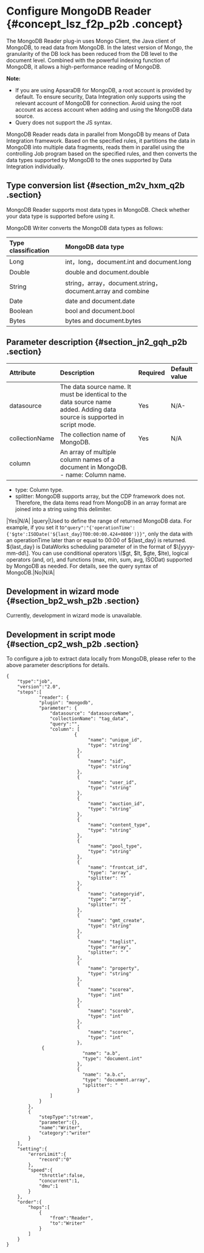 # Configure MongoDB Reader {#concept_lsz_f2p_p2b .concept}

The MongoDB Reader plug-in uses Mongo Client, the Java client of MongoDB, to read data from MongoDB. In the latest version of Mongo, the granularity of the DB lock has been reduced from the DB level to the document level. Combined with the powerful indexing function of MongoDB, it allows a high-performance reading of MongoDB.

**Note:** 

-   If you are using ApsaraDB for MongoDB, a root account is provided by default. To ensure security, Data Integration only supports using the relevant account of MongoDB for connection. Avoid using the root account as access account when adding and using the MongoDB data source.
-   Query does not support the JS syntax.

MongoDB Reader reads data in parallel from MongoDB by means of Data Integration framework. Based on the specified rules, it partitions the data in MongoDB into multiple data fragments, reads them in parallel using the controlling Job program based on the specified rules, and then converts the data types supported by MongoDB to the ones supported by Data Integration individually.

## Type conversion list {#section_m2v_hxm_q2b .section}

MongoDB Reader supports most data types in MongoDB. Check whether your data type is supported before using it.

MongoDB Writer converts the MongoDB data types as follows:

|Type classification|MongoDB data type|
|:------------------|:----------------|
|Long|int，long，document.int and document.long|
|Double|double and document.double|
|String|string，array，document.string，document.array and combine|
|Date|date and document.date|
|Boolean|bool and document.bool|
|Bytes|bytes and document.bytes|

## Parameter description​ {#section_jn2_gqh_p2b .section}

|Attribute|Description|Required|Default value|
|:--------|:----------|:-------|:------------|
|datasource|The data source name. It must be identical to the data source name added. Adding data source is supported in script mode.|Yes|N/A-|
|collectionName|The collection name of MongoDB.|Yes|N/A|
|column|An array of multiple column names of a document in MongoDB. -   name: Column name.
-   type: Column type.
-   splitter: MongoDB supports array, but the CDP framework does not. Therefore, the data items read from MongoDB in an array format are joined into a string using this delimiter.

 |Yes|N/A|
|query|Used to define the range of returned MongoDB data. For example, if you set it to`"query":"{'operationTime':{'$gte':ISODate('${last_day}T00:00:00.424+0800')}}"`, only the data with an operationTime later than or equal to 00:00 of $\{last\_day\} is returned. $\{last\_day\} is DataWorks scheduling parameter of in the format of $\[yyyy-mm-dd\]. You can use conditional operators \($gt, $lt, $gte, $lte\), logical operators \(and, or\), and functions \(max, min, sum, avg, ISODat\) supported by MongoDB as needed. For details, see the query syntax of MongoDB.|No|N/A|

## Development in wizard mode {#section_bp2_wsh_p2b .section}

Currently, development in wizard mode is unavailable.

## Development in script mode {#section_cp2_wsh_p2b .section}

To configure a job to extract data locally from MongoDB, please refer to the above parameter descriptions for details.

```
{
    "type":"job",
    "version":"2.0",
    "steps":[
            "reader": {
            "plugin": "mongodb", 
            "parameter": {
                "datasource": "datasourceName", 
                "collectionName": "tag_data", 
                "query":"",
                "column": [
                         {
                              "name": "unique_id", 
                              "type": "string"  
                          },
                          {
                              "name": "sid",
                              "type": "string"
                          },
                          {
                              "name": "user_id",
                              "type": "string"
                          },
                          {
                              "name": "auction_id",
                              "type": "string"
                          },
                          {
                              "name": "content_type",
                              "type": "string"
                          },
                          {
                              "name": "pool_type",
                              "type": "string"
                          },
                          {
                              "name": "frontcat_id",
                              "type": "array",
                              "splitter": ""
                          },
                          {
                              "name": "categoryid",
                              "type": "array",
                              "splitter": ""
                          },
                          {
                              "name": "gmt_create",
                              "type": "string"
                          },
                          {
                              "name": "taglist",
                              "type": "array",
                              "splitter": " "
                          },
                          {
                              "name": "property",
                              "type": "string"
                          },
                          {
                              "name": "scorea",
                              "type": "int"
                          },
                          {
                              "name": "scoreb",
                              "type": "int"
                          },
                          {
                              "name": "scorec",
                              "type": "int"
                          },
             {
                            "name": "a.b",
                            "type": "document.int"
                          },
                          {
                            "name": "a.b.c",
                            "type": "document.array",
                            "splitter": " "
                          }
                ]
            }
        },
        { 
            "stepType":"stream",
            "parameter":{},
            "name":"Writer",
            "category":"writer"
        }
    ],
    "setting":{
        "errorLimit":{
            "record":"0"
        },
        "speed":{
            "throttle":false,
            "concurrent":1,
            "dmu":1
        }
    },
    "order":{
        "hops":[
            {
                "from":"Reader",
                "to":"Writer"
            }
        ]
    }
}
```

